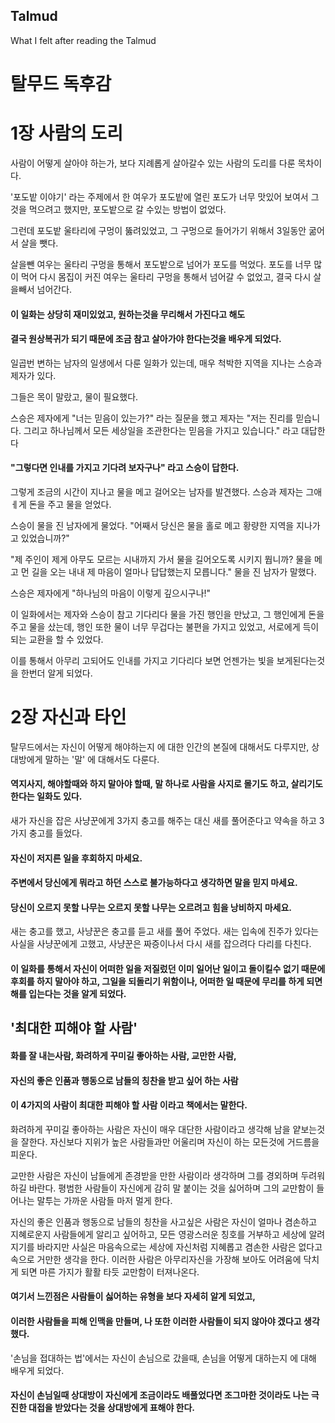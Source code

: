 ##  Talmud
  What I felt after reading the Talmud

# 탈무드 독후감


# 1장 사람의 도리


사람이 어떻게 살아야 하는가, 보다 지례롭게 살아갈수 있는 사람의 도리를 다룬 목차이다.

'포도밭 이야기' 라는 주제에서 한 여우가 포도밭에 열린 포도가 너무 맛있어 보여서
그것을 먹으려고 했지만, 포도밭으로 갈 수있는 방법이 없었다.

그런데 포도밭 울타리에 구멍이 뚫려있었고, 그 구멍으로 들어가기 위해서 3일동안
굶어서 살을 뺏다. 

살을뺀 여우는 울타리 구멍을 통해서 포도밭으로 넘어가 포도를 먹었다.
포도를 너무 많이 먹어 다시 몸집이 커진 여우는 울타리 구멍을 통해서
넘어갈 수 없었고, 결국 다시 살을빼서 넘어간다.


#### 이 일화는 상당히 재미있었고, 원하는것을 무리해서 가진다고 해도
#### 결국 원상복귀가 되기 때문에 조금 참고 살아가야 한다는것을 배우게 되었다.


일곱번 변하는 남자의 일생에서 다룬 일화가 있는데,
매우 척박한 지역을 지나는 스승과 제자가 있다.

그들은 목이 말랐고, 물이 필요했다.

스승은 제자에게 "너는 믿음이 있는가?" 라는 질문을 했고
제자는 "저는 진리를 믿습니다. 그리고 하나님께서 모든 세상일을 조관한다는 믿음을 가지고 있습니다."
라고 대답한다

#### "그렇다면 인내를 가지고 기다려 보자구나" 라고 스승이 답한다.

그렇게 조금의 시간이 지나고 물을 메고 걸어오는 남자를 발견했다.
스승과 제자는 그애ㅔ게 돈을 주고 물을 얻었다.

스승이 물을 진 남자에게 물었다. "어째서 당신은 물을 홀로 메고 황량한 지역을 지나가고 있었습니까?"

"제 주인이 제게 아무도 모르는 시내까지 가서 물을 길어오도록 시키지 뭡니까? 물을 메고 먼 길을 오는 내내 제 마음이 얼마나 답답했는지 모릅니다."
물을 진 남자가 말했다.

스승은 제자에게 "하나님의 마음이 이렇게 깊으시구나!"

이 일화에서는 제자와 스승이 참고 기다리다 물을 가진 행인을 만났고, 그 행인에게 돈을 주고 물을 샀는데,
행인 또한 물이 너무 무겁다는 불편을 가지고 있었고, 서로에게 득이 되는 교환을 할 수 있었다.

이를 통해서 아무리 고되어도 인내를 가지고 기다리다 보면 언젠가는 빛을 보게된다는것을 한번더 알게 되었다.


# 2장 자신과 타인


탈무드에서는 자신이 어떻게 해야하는지 에 대한 인간의 본질에 대해서도 다루지만, 
상대방에게 말하는 '말' 에 대해서도 다룬다.


#### 역지사지, 해야할때와 하지 말아야 할때, 말 하나로 사람을 사지로 몰기도 하고, 살리기도 한다는 일화도 있다.


새가 자신을 잡은 사냥꾼에게 3가지 충고를 해주는 대신 새를 풀어준다고 약속을 하고 3가지 충고를 들었다.


#### 자신이 저지른 일을 후회하지 마세요. 
#### 주변에서 당신에게 뭐라고 하던 스스로 불가능하다고 생각하면 말을 믿지 마세요. 
#### 당신이 오르지 못할 나무는 오르지 못할 나무는 오르려고 힘을 낭비하지 마세요.


새는 충고를 했고, 사냥꾼은 충고를 듣고 새를 풀어 주었다.
새는 입속에 진주가 있다는 사실을 사냥꾼에게 고했고, 사냥꾼은 짜증이나서 다시 새를 잡으려다 다리를 다친다.


#### 이 일화를 통해서 자신이 어떠한 일을 저질렀던 이미 일어난 일이고 돌이킬수 없기 때문에 후회를 하지 말아야 하고, 그일을 되돌리기 위함이나, 어떠한 일 때문에 무리를 하게 되면 해를 입는다는 것을 알게 되었다.


## '최대한 피해야 할 사람'
#### 화를 잘 내는사람, 화려하게 꾸미길 좋아하는 사람, 교만한 사람,
#### 자신의 좋은 인품과 행동으로 남들의 칭찬을 받고 싶어 하는 사람
#### 이 4가지의 사람이 최대한 피해야 할 사람 이라고 책에서는 말한다.


화려하게 꾸미길 좋아하는 사람은 자신이 매우 대단한 사람이라고 생각해 남을 얕보는것을 잘한다. 
자신보다 지위가 높은 사람들과만 어울리며 자신이 하는 모든것에 거드름을 피운다.

교만한 사람은 자신이 남들에게 존경받을 만한 사람이라 생각하며 그를 경외하며 두려워 하길 바란다. 
평범한 사람들이 자신에게 감히 말 붙이는 것을 싫어하며 그의 교만함이 들어나는 말투는 가까운 사람들 마저 멀게 한다.

자신의 좋은 인품과 행동으로 남들의 칭찬을 사고싶은 사람은 
자신이 얼마나 겸손하고 지혜로운지 사람들에게 알리고 싶어하고, 
모든 영광스러운 칭호를 거부하고 세상에 알려지기를 바라지만 
사실은 마음속으로는 세상에 자신처럼 지혜롭고 겸손한 사람은 없다고 속으로 거만한 생각을 한다. 
이러한 사람은 아무리자신을 가장해 보아도 
어려움에 닥치게 되면 마른 가지가 활활 타듯 교만함이 터져나온다.


#### 여기서 느낀점은 사람들이 싫어하는 유형을 보다 자세히 알게 되었고, 
#### 이러한 사람들을 피해 인맥을 만들며, 나 또한 이러한 사람들이 되지 않아야 겠다고 생각했다.


'손님을 접대하는 법'에서는 자신이 손님으로 갔을때, 손님을 어떻게 대하는지 에 대해 배우게 되었다. 


#### 자신이 손님일때 상대방이 자신에게 조금이라도 배풀었다면 조그마한 것이라도 나는 극진한 대접을 받았다는 것을 상대방에게 표해야 한다. 

